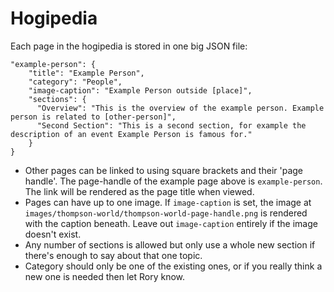 # Hogipedia
Each page in the hogipedia is stored in one big JSON file:
```
"example-person": {
    "title": "Example Person",
    "category": "People",
    "image-caption": "Example Person outside [place]",
    "sections": {
      "Overview": "This is the overview of the example person. Example person is related to [other-person]",
      "Second Section": "This is a second section, for example the description of an event Example Person is famous for."
    }
}
```
- Other pages can be linked to using square brackets and their 'page handle'. The page-handle of the example page above is `example-person`. The link will be rendered as the page title when viewed.
- Pages can have up to one image. If `image-caption` is set, the image at `images/thompson-world/thompson-world-page-handle.png` is rendered with the caption beneath. Leave out `image-caption` entirely if the image doesn't exist.
- Any number of sections is allowed but only use a whole new section if there's enough to say about that one topic.
- Category should only be one of the existing ones, or if you really think a new one is needed then let Rory know.
